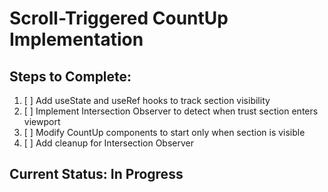 # Scroll-Triggered CountUp Implementation

## Steps to Complete:
1. [ ] Add useState and useRef hooks to track section visibility
2. [ ] Implement Intersection Observer to detect when trust section enters viewport
3. [ ] Modify CountUp components to start only when section is visible
4. [ ] Add cleanup for Intersection Observer

## Current Status: In Progress
